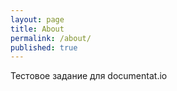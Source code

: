```yaml
---
layout: page
title: About
permalink: /about/
published: true
---
```


Тестовое задание для documentat.io
